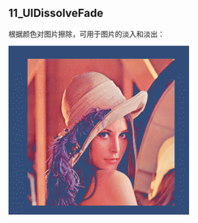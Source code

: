 ## 11_UIDissolveFade

根据颜色对图片擦除，可用于图片的淡入和淡出：

![dissolve](../../GALLERY/11_UIDissolveFade/dissolve.gif)
